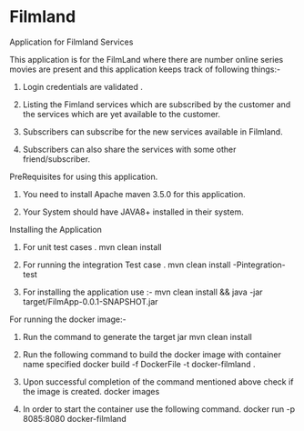# Filmland
Application for Filmland Services

This application is for the FilmLand where there are number online series movies are present and this application keeps 
track of following things:-

1. Login credentials are validated .

2. Listing the Fimland services which are subscribed by the customer and the services which are yet available to the customer.

3. Subscribers can subscribe for the new services available in Filmland.

4. Subscribers can also share the services with some other friend/subscriber.


PreRequisites for using this application.

1. You need to install Apache maven 3.5.0 for this application. 

2. Your System should have JAVA8+ installed in their system.

Installing the Application


1. For unit test cases .
mvn clean install

2. For running the integration Test case .
mvn clean install -Pintegration-test

3. For installing the application use :-
mvn clean install && java -jar target/FilmApp-0.0.1-SNAPSHOT.jar


For running the docker image:-
1. Run the command  to generate the target jar
    	mvn clean install
    	
2. Run the following command to build the docker image with container name specified
		 docker build -f DockerFile -t docker-filmland .
		 
3. Upon successful completion of the command mentioned above check if the image is created.
		 docker images
		 
4. In order to start the container use the following command.
	  docker run -p 8085:8080 docker-filmland




